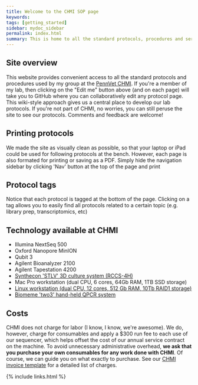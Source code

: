 ```yaml
---
title: Welcome to the CHMI SOP page
keywords:
tags: [getting_started]
sidebar: mydoc_sidebar
permalink: index.html
summary: This is home to all the standard protocols, procedures and services of the PennVet Center for Host-Microbial Interactions (CHMI).
---
```


## Site overview
This website provides convenient access to all the standard protocols and procedures used by my group at the [PennVet CHMI](http://www.hostmicrobe.org).  If you're a member of my lab, then clicking on the "Edit me" button above (and on each page) will take you to GitHub where you can collaboratively edit any protocol page.  This wiki-style approach gives us a central place to develop our lab protocols.  If you're not part of CHMI, no worries, you can still peruse the site to see our protocols.  Comments and feedback are welcome!

## Printing protocols
We made the site as visually clean as possible, so that your laptop or iPad could be used for following protocols at the bench.  However, each page is also formated for printing or saving as a PDF.  Simply hide the navigation sidebar by clicking 'Nav' button at the top of the page and print

## Protocol tags
Notice that each protocol is tagged at the bottom of the page.  Clicking on a tag allows you to easily find all protocols related to a certain topic (e.g. library prep, transcriptomics, etc)

## Technology available at CHMI
* Illumina NextSeq 500 
* Oxford Nanopore MinION
* Qubit 3
* Agilent Bioanalyzer 2100
* Agilent Tapestation 4200
* [Synthecon 'STLV' 3D culture system (RCCS-4H)](http://synthecon.com/pages/autoclavable_vessel_culture_systems_rccs-4h_synthecon_25.asp)
* Mac Pro workstation (dual CPU, 6 cores, 64Gb RAM, 1TB SSD storage)
* [Linux workstation (dual CPU, 12 cores, 512 Gb RAM, 10Tb RAID1 storage)](https://chmi-sops.github.io/mydoc_linux.html)
* [Biomeme 'two3' hand-held QPCR system](http://biomeme.com/)

## Costs
CHMI does not charge for labor (I know, I know, we're awesome).  We do, however, charge for consumables and apply a $300 run fee to each use of our sequencer, which helps offset the cost of our annual service contract on the machine.  To avoid unnecessary administrative overhead, **we ask that you purchase your own consumables for any work done with CHMI**.  Of course, we can guide you on what exactly to purchase.  See our [CHMI invoice template](https://docs.google.com/spreadsheets/d/1nbye8xRZTtBthhm7E-KuhEXBz2E3VvOG1lmTpNpGJMA/edit?usp=sharing) for a detailed list of charges.

{% include links.html %}
